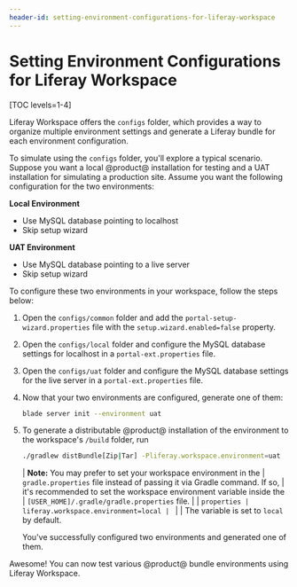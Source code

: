 ```yaml
---
header-id: setting-environment-configurations-for-liferay-workspace
---
```


# Setting Environment Configurations for Liferay Workspace

[TOC levels=1-4]

Liferay Workspace offers the `configs` folder, which provides a way to
organize multiple environment settings and generate a Liferay bundle for each
environment configuration.

To simulate using the `configs` folder, you'll explore a typical scenario.
Suppose you want a local @product@ installation for testing and a UAT
installation for simulating a production site. Assume you want the following
configuration for the two environments:

**Local Environment**

- Use MySQL database pointing to localhost
- Skip setup wizard

**UAT Environment**

- Use MySQL database pointing to a live server
- Skip setup wizard

To configure these two environments in your workspace, follow the steps below:

1.  Open the `configs/common` folder and add the
    `portal-setup-wizard.properties` file with the `setup.wizard.enabled=false`
    property.

2.  Open the `configs/local` folder and configure the MySQL database settings
    for localhost in a `portal-ext.properties` file.

3.  Open the `configs/uat` folder and configure the MySQL database settings for
    the live server in a `portal-ext.properties` file.

4.  Now that your two environments are configured, generate one of them:

    ```bash
    blade server init --environment uat
    ```

5.  To generate a distributable @product@ installation of the environment to the
    workspace's `/build` folder, run

    ```bash
    ./gradlew distBundle[Zip|Tar] -Pliferay.workspace.environment=uat
    ```

    | **Note:** You may prefer to set your workspace environment in the
    | `gradle.properties` file instead of passing it via Gradle command. If so,
    | it's recommended to set the workspace environment variable inside the
    | `[USER_HOME]/.gradle/gradle.properties` file.
    | 
    | ```properties
    | liferay.workspace.environment=local
    | ```
    | 
    | The variable is set to `local` by default.

    You've successfully configured two environments and generated one of them.

Awesome! You can now test various @product@ bundle environments using Liferay
Workspace.
